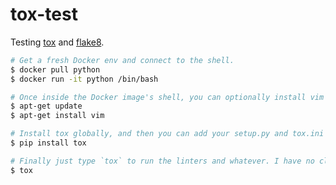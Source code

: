 # tox-test

Testing [tox](https://tox.readthedocs.org/en/latest/index.html) and [flake8](http://flake8.readthedocs.org/en/latest/index.html).


```sh
# Get a fresh Docker env and connect to the shell.
$ docker pull python
$ docker run -it python /bin/bash
```

```sh
# Once inside the Docker image's shell, you can optionally install vim and any other packages.
$ apt-get update
$ apt-get install vim

# Install tox globally, and then you can add your setup.py and tox.ini files.
$ pip install tox

# Finally just type `tox` to run the linters and whatever. I have no clue what I'm doing.
$ tox
```

